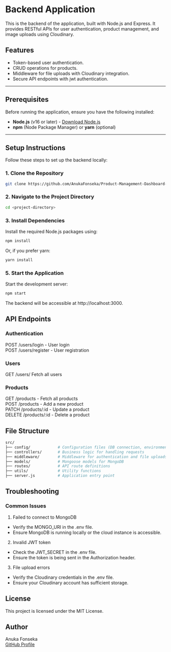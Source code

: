 # Backend Application

This is the backend of the application, built with Node.js and Express. It provides RESTful APIs for user authentication, product management, and image uploads using Cloudinary.

## Features

- Token-based user authentication.
- CRUD operations for products.
- Middleware for file uploads with Cloudinary integration.
- Secure API endpoints with jwt authentication.

---

## Prerequisites

Before running the application, ensure you have the following installed:

- **Node.js** (v16 or later) - [Download Node.js](https://nodejs.org/)
- **npm** (Node Package Manager) or **yarn** (optional)

---

## Setup Instructions

Follow these steps to set up the backend locally:

### 1. Clone the Repository

```bash
git clone https://github.com/AnukaFonseka/Product-Management-Dashboard-BE.git
```

### 2. Navigate to the Project Directory

```bash
cd <project-directory>
```

### 3. Install Dependencies
Install the required Node.js packages using:

```bash
npm install
```

Or, if you prefer yarn:

```bash
yarn install
```


### 5. Start the Application
Start the development server:

```bash
npm start
```

The backend will be accessible at http://localhost:3000.

## API Endpoints

### Authentication
POST /users/login - User login <br />
POST /users/register - User registration <br />

### Users
GET /users/ Fetch all users 

### Products
GET /products - Fetch all products <br />
POST /products - Add a new product <br />
PATCH /products/:id - Update a product <br />
DELETE /products/:id - Delete a product

## File Structure
```bash
src/
├── config/            # Configuration files (DB connection, environment setup)
├── controllers/       # Business logic for handling requests
├── middleware/        # Middleware for authentication and file uploads
├── models/            # Mongoose models for MongoDB
├── routes/            # API route definitions
├── utils/             # Utility functions
├── server.js          # Application entry point
```

## Troubleshooting

### Common Issues

1. Failed to connect to MongoDB
 - Verify the MONGO_URI in the .env file.
 - Ensure MongoDB is running locally or the cloud instance is accessible.

2. Invalid JWT token
 - Check the JWT_SECRET in the .env file.
 - Ensure the token is being sent in the Authorization header.

3. File upload errors
 - Verify the Cloudinary credentials in the .env file.
 - Ensure your Cloudinary account has sufficient storage.
 

## License
This project is licensed under the MIT License.

## Author
Anuka Fonseka <br/>
[GitHub Profile](https://github.com/AnukaFonseka)
